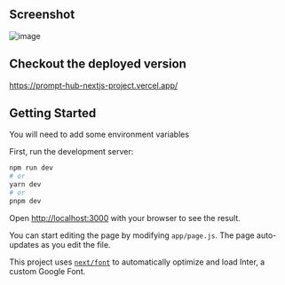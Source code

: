 ## Screenshot

![image](https://github.com/Boreto1213/prompt-hub-nextjs-project/assets/95682724/7b13764d-7434-4c16-a52c-fcc7beca307c)

## Checkout the deployed version

https://prompt-hub-nextjs-project.vercel.app/

## Getting Started

You will need to add some environment variables

First, run the development server:

```bash
npm run dev
# or
yarn dev
# or
pnpm dev
```

Open [http://localhost:3000](http://localhost:3000) with your browser to see the result.

You can start editing the page by modifying `app/page.js`. The page auto-updates as you edit the file.

This project uses [`next/font`](https://nextjs.org/docs/basic-features/font-optimization) to automatically optimize and load Inter, a custom Google Font.

